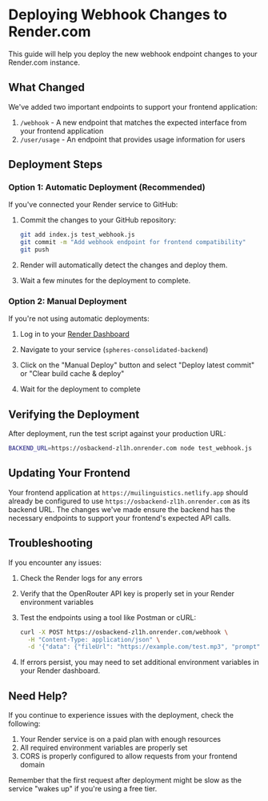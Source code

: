 # Deploying Webhook Changes to Render.com

This guide will help you deploy the new webhook endpoint changes to your Render.com instance.

## What Changed

We've added two important endpoints to support your frontend application:

1. `/webhook` - A new endpoint that matches the expected interface from your frontend application
2. `/user/usage` - An endpoint that provides usage information for users

## Deployment Steps

### Option 1: Automatic Deployment (Recommended)

If you've connected your Render service to GitHub:

1. Commit the changes to your GitHub repository:
   ```bash
   git add index.js test_webhook.js
   git commit -m "Add webhook endpoint for frontend compatibility"
   git push
   ```

2. Render will automatically detect the changes and deploy them.

3. Wait a few minutes for the deployment to complete.

### Option 2: Manual Deployment

If you're not using automatic deployments:

1. Log in to your [Render Dashboard](https://dashboard.render.com)

2. Navigate to your service (`spheres-consolidated-backend`)

3. Click on the "Manual Deploy" button and select "Deploy latest commit" or "Clear build cache & deploy"

4. Wait for the deployment to complete

## Verifying the Deployment

After deployment, run the test script against your production URL:

```bash
BACKEND_URL=https://osbackend-zl1h.onrender.com node test_webhook.js
```

## Updating Your Frontend

Your frontend application at `https://muilinguistics.netlify.app` should already be configured to use `https://osbackend-zl1h.onrender.com` as its backend URL. The changes we've made ensure the backend has the necessary endpoints to support your frontend's expected API calls.

## Troubleshooting

If you encounter any issues:

1. Check the Render logs for any errors
2. Verify that the OpenRouter API key is properly set in your Render environment variables
3. Test the endpoints using a tool like Postman or cURL:
   ```bash
   curl -X POST https://osbackend-zl1h.onrender.com/webhook \
     -H "Content-Type: application/json" \
     -d '{"data": {"fileUrl": "https://example.com/test.mp3", "prompt": "Test webhook"}}'
   ```
   
4. If errors persist, you may need to set additional environment variables in your Render dashboard.

## Need Help?

If you continue to experience issues with the deployment, check the following:

1. Your Render service is on a paid plan with enough resources
2. All required environment variables are properly set
3. CORS is properly configured to allow requests from your frontend domain

Remember that the first request after deployment might be slow as the service "wakes up" if you're using a free tier.
